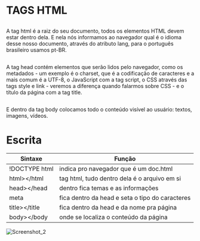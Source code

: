 # TAGS HTML

## **<html>**

A tag html é a raiz do seu documento, todos os elementos HTML devem estar dentro dela. E nela nós informamos ao navegador qual é o idioma desse nosso documento, através do atributo lang, para o português brasileiro usamos pt-BR.

## <head>

A tag head contém elementos que serão lidos pelo navegador, como os metadados - um exemplo é o charset, que é a codificação de caracteres e a mais comum é a UTF-8, o JavaScript com a tag script, o CSS através das tags style e link - veremos a diferença quando falarmos sobre CSS - e o título da página com a tag title.

## <body>

E dentro da tag body colocamos todo o conteúdo visível ao usuário: textos, imagens, vídeos.

# Escrita

| Sintaxe         | Função                                          |
| --------------- | ----------------------------------------------- |
| !DOCTYPE html   | indica pro navegador que é um doc.html          |
| html></html     | tag html, tudo dentro dela é o arquivo em si    |
| head></head     | dentro fica temas e as informações              |
| meta            | fica dentro da head e seta o tipo do caracteres |
| title></title   | fica dentro da head e da nome pra página        |
| body></body     | onde se localiza o conteúdo da página           |

![Screenshot_2](https://user-images.githubusercontent.com/107083404/174201269-818f926e-c6f5-4132-98f8-134899d8b575.png)
